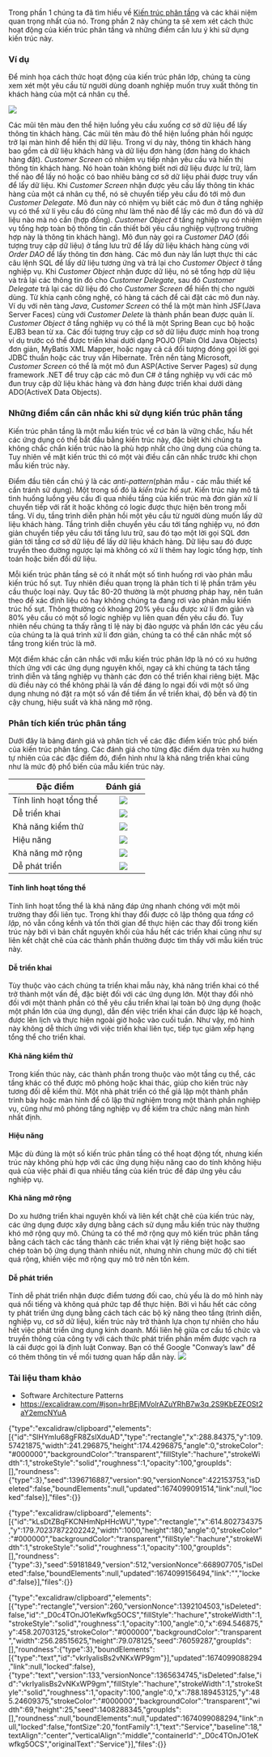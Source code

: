 Trong phần 1 chúng ta đã tìm hiều về [Kiến trúc phân tầng](https://magz.techover.io/2023/01/04/kien-truc-phan-tang-layered-architecture-phan-1/) và các khái niệm quan trọng nhất của nó. Trong phần 2 này chúng ta sẽ xem xét cách thức hoạt động của kiến trúc phân tầng và những điểm cần lưu ý khi sử dụng kiến trúc này.


### Ví dụ

Để minh họa cách thức hoạt động của kiến trúc phân lớp, chúng ta cùng xem xét một yêu cầu từ người dùng doanh nghiệp muốn truy xuất thông tin khách hàng của một cá nhân cụ thể.

![](https://s3.ap-southeast-1.amazonaws.com/techover.storage/wp-content/uploads/2023/01/12110524/MicrosoftTeams-image-1.png)

Các mũi tên màu đen thể hiện luồng yêu cầu xuống cơ sở dữ liệu để lấy thông tin khách hàng. Các mũi tên màu đỏ thể hiện luồng phản hồi ngược trở lại màn hình để hiển thị dữ liệu. Trong ví dụ này, thông tin khách hàng bao gồm cả dữ liệu khách hàng và dữ liệu đơn hàng (đơn hàng do khách hàng đặt).
*Customer Screen* có nhiệm vụ tiếp nhận yêu cầu và hiển thị thông tin khách hàng. Nó hoàn toàn không biết nơi dữ liệu được lư trữ, làm thế nào để lấy nó hoặc có bao nhiêu bảng cơ sở dữ liệu phải được truy vấn để lấy dữ liệu. Khi *Customer Screen* nhận được yêu cấu lấy thông tin khác hàng của một cá nhân cụ thể, nó sẽ chuyển tiếp yêu cầu đó tới mô đun *Customer Delegate*. Mô đun này có nhiệm vụ biết các mô đun ở tầng nghiệp vụ có thể xử lí yêu cầu đó cũng như làm thế nào để lấy các mô đun đó và dữ liệu nào mà nó cần (hợp đồng). *Customer Object* ở tầng nghiệp vụ có nhiệm vụ tổng hợp toàn bộ thông tin cần thiết bởi yêu cầu nghiệp vụ(trong trường hợp này là thông tin khách hàng). Mô đun này gọi ra *Customer DAO* (đối tượng truy cập dữ liệu) ở tầng lưu trữ để lấy dữ liệu khách hàng cùng với *Order DAO* để lấy thông tin đơn hàng. Các mô đun này lần lượt thực thi các câu lệnh SQL để lấy dữ liệu tương ứng và trả lại cho *Customer Object* ở tầng nghiệp vụ. Khi *Customer Object* nhận được dữ liệu, nó sẽ tổng hợp dữ liệu và trả lại các thông tin đó cho *Customer Delegate*, sau đó *Customer Delegate* trả lại các dữ liệu đó cho *Customer Screen* để hiển thị cho người dùng. Từ khía cạnh công nghệ, có hàng tá cách để cài đặt các mô đun này. Ví dụ với nên tàng *Java*, *Customer Screen* có thể là một màn hình JSF(Java Server Faces) cùng với *Customer Delete* là thành phần bean được quản lí. *Customer Object* ở tầng nghiệp vụ có thể là một Spring Bean cục bộ hoặc EJB3 bean từ xa. Các đối tượng truy cập cơ sở dữ liệu được minh hoạ trong ví dụ trước có thể được triển khai dưới dạng POJO (Plain Old Java Objects) đơn giản, MyBatis XML Mapper, hoặc ngay cả cá đối tượng đóng gọi lời gọi JDBC thuần hoặc các truy vấn Hibernate. Trên nền tảng Microsoft, *Customer Screen* có thể là một mô đun ASP(Active Server Pages) sử dụng framework .NET để truy cập các mô đun C# ở tầng nghiệp vụ với các mô đun truy cập dữ liệu khác hàng và đơn hàng được triển khai dưới dàng ADO(ActiveX Data Objects).

### Những điểm cần cân nhắc khi sử dụng kiến trúc phân tầng

Kiến trúc phân tầng là một mẫu kiến trúc về cơ bản là vững chắc, hấu hết các ứng dụng có thể bắt đầu bằng kiến trúc này, đặc biệt khi chúng ta không chắc chắn kiến trúc nào là phù hợp nhất cho ứng dụng của chúng ta. Tuy nhiên về mặt kiến trúc thì có một vài điều cần cân nhắc trước khi chọn mẫu kiến trúc này.

Điểm đầu tiên cần chú ý là các *anti-pattern*(phản mẫu - các mẫu thiết kế cần tránh sử dụng). Một trong số đó là *kiến trúc hố sụt*. Kiến trúc này mô tả tình huống luồng yêu cầu đi qua nhiều tầng của kiến trúc mà đơn giản xử lí chuyển tiếp với rất ít hoặc không có logic được thực hiện bên trong mỗi tầng. Ví dụ, tầng trình diễn phản hồi một yêu cầu từ người dùng muốn lấy dữ liệu khách hàng. Tầng trình diễn chuyển yêu cầu tới tầng nghiệp vụ, nó đơn giản chuyển tiếp yêu cầu tới tầng lưu trữ, sau đó tạo một lời gọi SQL đơn giản tới tầng cơ sở dữ liệu để lấy dữ liệu khách hàng. Dữ liệu sau đó được truyền theo đường ngược lại mà không có xử lí thêm hay logic tổng hợp, tính toán hoặc biến đổi dữ liệu.

Mỗi kiến trúc phân tầng sẽ có ít nhất một số tình huống rơi vào phản mẫu kiến trúc hố sụt. Tuy nhiên điều quan trọng là phân tích tỉ lệ phần trăm yêu cầu thuộc loại này. Quy tắc 80-20 thường là một phương pháp hay, nên tuân theo để xác định liệu có hay không chúng ta đang rơi vào phản mẫu kiến trúc hố sụt. Thông thường có khoảng 20% yêu cầu được xử lí đơn giản và 80% yêu cầu có một số logic nghiệp vụ liên quan đến yêu cầu đó. Tuy nhiên nếu chúng ta thấy rằng tỉ lệ này bị đảo ngược và phần lớn các yêu cầu của chúng ta là quá trình xử lí đơn giản, chúng ta có thể cân nhắc một số tầng trong kiến trúc là mở.

Một điểm khác cần cân nhắc với mẫu kiến trúc phân lớp là nó có xu hướng thích ứng với các ứng dụng nguyên khối, ngay cả khi chúng ta tách tầng trình diễn và tầng nghiệp vụ thành các đơn có thể triển khai riêng biệt. Mặc dù điều này có thể không phải là vấn đề đáng lo ngại đối với một số ứng dụng nhưng nó đặt ra một số vấn đề tiềm ẩn về triển khai, độ bền và độ tin cậy chung, hiệu suất và khả năng mở rộng.

### Phân tích kiến trúc phân tầng

Dưới đây là bảng đánh giá và phân tích về các đặc điểm kiến trúc phổ biến của kiến trúc phân tầng. Các đánh giá cho từng đặc điểm dựa trên xu hướng tự nhiên của các đặc điểm đó, điển hình như là khả năng triển khai cũng như là mức độ phổ biến của mẫu kiến trúc này.


| Đặc điểm                |                                                           Đánh giá                                                           |
| ----------------------- | :--------------------------------------------------------------------------------------------------------------------------: |
| Tính linh hoạt tổng thể | ![](https://s3.ap-southeast-1.amazonaws.com/techover.storage/wp-content/uploads/2023/01/12150010/MicrosoftTeams-image-3.png) |
| Dễ triển khai           | ![](https://s3.ap-southeast-1.amazonaws.com/techover.storage/wp-content/uploads/2023/01/12150010/MicrosoftTeams-image-3.png) |
| Khả năng kiểm thử       | ![](https://s3.ap-southeast-1.amazonaws.com/techover.storage/wp-content/uploads/2023/01/12153818/MicrosoftTeams-image-4.png) |
| Hiệu năng               | ![](https://s3.ap-southeast-1.amazonaws.com/techover.storage/wp-content/uploads/2023/01/12150010/MicrosoftTeams-image-3.png) |
| Khả năng mở rộng        | ![](https://s3.ap-southeast-1.amazonaws.com/techover.storage/wp-content/uploads/2023/01/12150010/MicrosoftTeams-image-3.png) |
| Dễ phát triển           | ![](https://s3.ap-southeast-1.amazonaws.com/techover.storage/wp-content/uploads/2023/01/12153818/MicrosoftTeams-image-4.png) |

#### Tính linh hoạt tổng thể

Tính linh hoạt tổng thể là khả năng đáp ứng nhanh chóng với một môi trường thay đổi liên tục. Trong khi thay đổi được cô lập thông qua *tầng cô lập*, nó vẫn cồng kềnh và tốn thời gian để thực hiện các thay đổi trong kiến trúc này bởi vì bản chất nguyên khối của hầu hết các triển khai cũng như sự liên kết chặt chẽ của các thành phần thường được tìm thấy với mẫu kiến trúc này.

#### Dễ triển khai

Tùy thuộc vào cách chúng ta triển khai mẫu này, khả năng triển khai có thể trở thành một vấn đề, đặc biệt đối với các ứng dụng lớn. Một thay đổi nhỏ đối với một thành phần có thể yêu cầu triển khai lại toàn bộ ứng dụng (hoặc một phần lớn của ứng dụng), dẫn đến việc triển khai cần được lập kế hoạch, được lên lịch và thực hiện ngoài giờ hoặc vào cuối tuần. Như vậy, mô hình này không dễ thích ứng với việc triển khai liên tục, tiếp tục giảm xếp hạng tổng thể cho triển khai.

#### Khả năng kiểm thử

Trong kiến thúc này, các thành phần trong thuộc vào một tầng cụ thể, các tầng khác có thể được mô phỏng hoặc khai thác, giúp cho kiến trúc này tương đối dễ kiểm thử. Một nhà phát triển có thể giả lập một thành phần trình bày hoặc màn hình để cô lập thử nghiệm trong một thành phần nghiệp vụ, cũng như mô phỏng tầng nghiệp vụ để kiểm tra chức năng màn hình nhất định.

#### Hiệu năng

Mặc dù đúng là một số kiến trúc phân tầng có thể hoạt động tốt, nhưng kiến trúc này không phù hợp với các ứng dụng hiệu năng cao do tính không hiệu quả của việc phải đi qua nhiều tầng của kiến trúc để đáp ứng yêu cầu nghiệp vụ.

#### Khả năng mở rộng

Do xu hướng triển khai nguyên khối và liên kết chặt chẽ của kiến trúc này, các ứng dụng được xây dựng bằng cách sử dụng mẫu kiến trúc này thường khó mở rộng quy mô. Chúng ta có thể mở rộng quy mô kiến trúc phân tầng bằng cách tách các tầng thành các triển khai vật lý riêng biệt hoặc sao chép toàn bộ ứng dụng thành nhiều nút, nhưng nhìn chung mức độ chi tiết quá rộng, khiến việc mở rộng quy mô trở nên tốn kém.

#### Dễ phát triển

Tính dễ phát triển nhận được điểm tương đối cao, chủ yếu là do mô hình này quá nổi tiếng và không quá phức tạp để thực hiện. Bởi vì hầu hết các công ty phát triển ứng dụng bằng cách tách các bộ kỹ năng theo tầng (trình diễn, nghiệp vụ, cơ sở dữ liệu), kiến trúc này trở thành lựa chọn tự nhiên cho hầu hết việc phát triển ứng dụng kinh doanh. Mối liên hệ giữa cơ cấu tổ chức và truyền thông của công ty với cách thức phát triển phần mềm được vạch ra là cái được gọi là định luật Conway. Bạn có thể Google "Conway’s law" để có thêm thông tin về mối tương quan hấp dẫn này.
![](https://s3.ap-southeast-1.amazonaws.com/techover.storage/wp-content/uploads/2023/01/12161333/conways-law.jpeg)

### Tài liệu tham khảo

- Software Architecture Patterns
- https://excalidraw.com/#json=hrBEjMVolrAZuYRhB7w3q,2S9KbEZEOSt2aY2emcNYuA

{"type":"excalidraw/clipboard","elements":[{"id":"SlHYmIu68gFR8ZslXduAD","type":"rectangle","x":288.84375,"y":109.57421875,"width":241.296875,"height":174.4296875,"angle":0,"strokeColor":"#000000","backgroundColor":"transparent","fillStyle":"hachure","strokeWidth":1,"strokeStyle":"solid","roughness":1,"opacity":100,"groupIds":[],"roundness":{"type":3},"seed":1396716887,"version":90,"versionNonce":422153753,"isDeleted":false,"boundElements":null,"updated":1674099091514,"link":null,"locked":false}],"files":{}}

{"type":"excalidraw/clipboard","elements":[{"id":"kLsDtZBqFKCNHmNpHHcWU","type":"rectangle","x":614.802734375,"y":179.70237872202242,"width":1000,"height":180,"angle":0,"strokeColor":"#000000","backgroundColor":"transparent","fillStyle":"hachure","strokeWidth":1,"strokeStyle":"solid","roughness":1,"opacity":100,"groupIds":[],"roundness":{"type":3},"seed":59181849,"version":512,"versionNonce":668907705,"isDeleted":false,"boundElements":null,"updated":1674099156494,"link":"","locked":false}],"files":{}}


{"type":"excalidraw/clipboard","elements":[{"type":"rectangle","version":260,"versionNonce":1392104503,"isDeleted":false,"id":"_D0c4TOnJO1eKwfkg5OCS","fillStyle":"hachure","strokeWidth":1,"strokeStyle":"solid","roughness":1,"opacity":100,"angle":0,"x":694.546875,"y":458.20703125,"strokeColor":"#000000","backgroundColor":"transparent","width":256.28515625,"height":79.078125,"seed":76059287,"groupIds":[],"roundness":{"type":3},"boundElements":[{"type":"text","id":"vkrIyalisBs2vNKxWP9gm"}],"updated":1674099088294,"link":null,"locked":false},{"type":"text","version":133,"versionNonce":1365634745,"isDeleted":false,"id":"vkrIyalisBs2vNKxWP9gm","fillStyle":"hachure","strokeWidth":1,"strokeStyle":"solid","roughness":1,"opacity":100,"angle":0,"x":788.189453125,"y":485.24609375,"strokeColor":"#000000","backgroundColor":"transparent","width":69,"height":25,"seed":1408288345,"groupIds":[],"roundness":null,"boundElements":null,"updated":1674099088294,"link":null,"locked":false,"fontSize":20,"fontFamily":1,"text":"Service","baseline":18,"textAlign":"center","verticalAlign":"middle","containerId":"_D0c4TOnJO1eKwfkg5OCS","originalText":"Service"}],"files":{}}